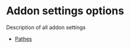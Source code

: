 # Addon settings options

Description of all addon settings

- [Pathes](addon-setting-options-pathes.md)